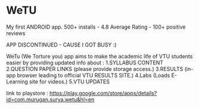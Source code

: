 # WeTU
My first ANDROID app.
500+ installs - 4.8 Average Rating - 100+ positive reviews

APP DISCONTINUED - CAUSE I GOT BUSY :)

WeTu (We Torture you) app aims to make the academic life of VTU students easier by providing updated info about : 
1.SYLLABUS CONTENT
2.QUESTION PAPER LINKS (please provide storage access.)
3.RESULTS (in-app browser leading to official VTU RESULTS SITE.)
4.Labs (Loads E-Learning site for videos.)
5.VTU UPDATES

link to playstore : https://play.google.com/store/apps/details?id=com.murugan.surya.wetu&hl=en
